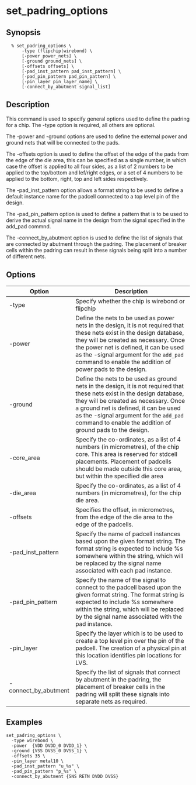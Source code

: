 # set_padring_options
## Synopsis
```
  % set_padring_options \
      -type (flipchip|wirebond) \
      [-power power_nets] \
      [-ground ground_nets] \
      [-offsets offsets] \
      [-pad_inst_pattern pad_inst_pattern] \
      [-pad_pin_pattern pad_pin_pattern] \
      [-pin_layer pin_layer_name] \
      [-connect_by_abutment signal_list]
```
## Description

This command is used to specify general options used to define the padring for a chip. The -type option is required, all others are optional.

The -power and -ground options are used to define the external power and ground nets that will be connected to the pads.

The -offsets option is used to define the offset of the edge of the pads from the edge of the die area, this can be specified as a single number, in which case the offset is applied to all four sides, as a list of 2 numbers to be applied to the top/bottom and lef/right edges, or a set of 4 numbers to be applied to the bottom, right, top and left sides respectively.

The -pad_inst_pattern option allows a format string to be used to define a default instance name for the padcell connected to a top level pin of the design.

The -pad_pin_pattern option is used to define a pattern that is to be used to derive the actual signal name in the design from the signal specified in the add_pad commnd.

The -connect_by_abutment option is used to define the list of signals that are connected by abutment through the padring. The placement of breaker cells within the padring can result in these signals being split into a number of different nets.

## Options

| Option | Description |
| --- | --- |
| -type | Specify whether the chip is wirebond or flipchip |
|  -power | Define the nets to be used as power nets in the design, it is not required that these nets exist in the design database, they will be created as necessary. Once the power net is defined, it can be used as the -signal argument for the ```add_pad``` command to enable the addition of power pads to the design. |
| -ground | Define the nets to be used as ground nets in the design, it is not required that these nets exist in the design database, they will be created as necessary. Once a ground net is defined, it can be used as the -signal argument for the ```add_pad``` command to enable the addition of ground pads to the design. |
| -core_area | Specify the co-ordinates, as a list of 4 numbers (in micrometres), of the chip core. This area is reserved for stdcell placements. Placement of padcells should be made outside this core area, but within the specified die area |
| -die_area | Specify the co-ordinates, as a list of 4 numbers (in micrometres), for the chip die area. |
| -offsets | Specifies the offset, in micrometres, from the edge of the die area to the edge of the padcells. |
| -pad_inst_pattern | Specify the name of padcell instances based upon the given format string. The format string is expected to include %s somewhere within the string, which will be replaced by the signal name associated with each pad instance. |
| -pad_pin_pattern | Specify the name of the signal to connect to the padcell based upon the given format string. The format string is expected to include %s somewhere within the string, which will be replaced by the signal name associated with the pad instance. |
| -pin_layer | Specify the layer which is to be used to create a top level pin over the pin of the padcell. The creation of a physical pin at this location identifies pin locations for LVS. |
| -connect_by_abutment | Specify the list of signals that connect by abutment in the padring, the placement of breaker cells in the padring will split these signals into separate nets as required. |

## Examples
```
set_padring_options \
  -type wirebond \
  -power  {VDD DVDD_0 DVDD_1} \
  -ground {VSS DVSS_0 DVSS_1} \
  -offsets 35 \
  -pin_layer metal10 \
  -pad_inst_pattern "u_%s" \
  -pad_pin_pattern "p_%s" \
  -connect_by_abutment {SNS RETN DVDD DVSS}

```

